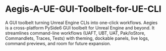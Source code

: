 # Aegis-A-UE-GUI-Toolbelt-for-UE-CLI
A GUI toolbelt turning Unreal Engine CLIs into one-click workflows. Aegies is a cross-platform PySide6 GUI toolbelt for Unreal Engine and beyond. It streamlines command-line workflows (UAFT, UBT, UAT, Pak/IoStore, Commandlets, Traces, Tests) with theming, dockable panels, live logs, command previews, and room for future expansion.
